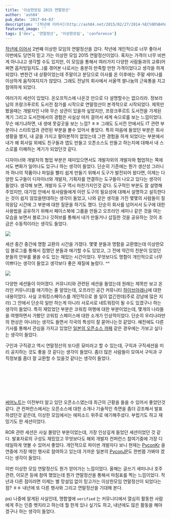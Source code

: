 ```yaml
---
title: '이상한모임 2015 연말정산'
author: 'ash84'
pub_date: '2017-04-03'
description: '[작년에 이어서](http://ash84.net/2015/02/27/2014-%EC%9D%B4%EC%83%81%ED%95%9C-%EB%AA%A8%EC%9E%84-%EC%97%B0%EB%A7%90%EC%A0%95%EC%82%B0-%EB%92%A4%EB%8A%A6%EC%9D%80-%ED%9B%84%EA%B8%B0/) 2번째 이상한 모임의 연말정산을 갔다. 작년에 개인적으로 너무 좋아서 이번에도 당연히 믿고 가는 이상한 모임 2015 연말정산이었다. 혹자는 가격이 너무 비싼게 아니냐고 생각할 수도 있지만, 이 모임을 통해서 여러가지 다'
featured_image: ''
tags: ['dev', '연말정산', '이상한모임', 'conference']
---
```



[작년에 이어서](http://ash84.net/2015/02/27/2014-%EC%9D%B4%EC%83%81%ED%95%9C-%EB%AA%A8%EC%9E%84-%EC%97%B0%EB%A7%90%EC%A0%95%EC%82%B0-%EB%92%A4%EB%8A%A6%EC%9D%80-%ED%9B%84%EA%B8%B0/) 2번째 이상한 모임의 연말정산을 갔다. 작년에 개인적으로 너무 좋아서 이번에도 당연히 믿고 가는 이상한 모임 2015 연말정산이었다. 혹자는 가격이 너무 비싼게 아니냐고 생각할 수도 있지만, 이 모임을 통해서 여러가지 다양한 사람들과의 교류(어쩌면 옵저빙일지도..)를 겪어본 나로서는 충분히 만족할 만한 가격이었다고 생각을 하게 되었다. 변한건 내 상황이었는데 주말이고 분당으로 이사를 온 이후에는 주말 세미나를 이상하게 움직여지지가 않았다. 그래도 전날의 회사에서 서울역 쌀나눔의 근육통을 지고 참여하게 되었다.

여러가지 세션이 있었다. 온오프믹스에 나온것 만으로 다 설명할수는 없으리라. 정보라님의 프랑크푸르트 도서전 참가를 시작으로 연말정산이 본격적으로 시작되었다. 제목만 봤을때는 개발자인 나와 무슨 상관이 있을까 싶었지만, 프랑크푸르트 도서전을 가게된 계기 그리고 도서전에서의 경험은 사실상 마치 걸어서 세계 속으로를 보는 느낌이었다. 무슨 애기냐하면, 내 생애 못갈곳을 보는 느낌? ㅎㅎ 그래도 도서전 안에서도 IT 관련 부분이나 스타트업과 관련된 부분을 볼수 있어서 좋았다. 특히 마음에 들었던 부분은 회사생황을 했지, 내 글을 가지고 팔아본적이 없었는데 그런 경험을 하게 되었다는 부분에서 내가 왜 회사일 외에도 친구들과 앱도 만들고 오픈소스도 만들고 하는지에 대해서 내 스스로를 이해하는 계기가 되었던것 같다.

디자이너와 개발자의 협업 부분은 재미있으면서도 개발자외의 개발자와 협업하는 쪽에서도 변화가 일어나도 있구나 하는 생각이 들었다. 단순히 기존에는 뭔가 생산성 그러니까 하나의 작품이나 파일을 빨리 쉽게 만들기 위해서 도구가 발전되어 왔다면, 이제는 다양한 도구들이 디자이너와 개발자, 기획자를 연결하는 도구들이 나오고 있다는 생각이 들었다. 생각해 보면, 개발자 도구 역시 마찬가지인것 같다. 도구적인 부분도 잘 설명해 주었지만, 대기업 안에서 윗사람들에게 이런 도구의 필요성에 대해서 설명하고 설득한다는 것이 쉽지 않았을텐데하는 생각이 들었고, 나와 같은 생각을 가진 몇몇의 사람들이 질의응답 시간에 그 부분에 대한 질문을 하기도 했다. 단순히 회사를 넘어서서 도구에 대한 사용법을 공유하기 위해서 페이스북에 그룹을 만들고 오프라인 세미나 같은 것을 여는 모습을 보면서 블로그나 깃허브를 통해서 내가 만들거나 삽질한 것을 공유하는 것이 조금은 수동적이라는 생각도 들었다.

![](https://pbs.twimg.com/media/CWkOu67UEAAJZyA.jpg)

세션 중간 중간에 명함 교환의 시간을 가졌다. 몇몇 분들과 명함을 교환했는데 이상한모임 블로그를 통해서 접했던 분들과 애기할 수도 있었고, 그 전에 약간의 친분이 있었던 분들의 안부를 물을 수도 있는 재밌는 시간이었다. 무엇보다도 명함이 개인적으로 너무 이쁘다는 생각이 들었고 생각보다 좋은 재질에 놀랐다. ^^

![](https://s-media-cache-ak0.pinimg.com/736x/b3/11/74/b3117405a244dca5656d1a659f681bee.jpg)

다양한 세션들이 이어졌다. 커뮤니티와 관련된 세션을 들었는데 원래는 제목만 보고 온라인 커뮤니티를 애기하는 줄 알았는데, 오프라인 공간 커뮤니티 [하이브아레나](http://platum.kr/archives/28824)에 대한 내용이었다. 사실 코워킹스페이스를 개인적으로 쓸 일이 없긴한데(주로 강남에 많은 지라) 그 안에서 단순히 일만 하는게 아니라 서로서로 네트워킹이 될 수도 있겠구나 하는 생각이 들었다. 특히 재밌었던 부분은 코워킹 여행에 대한 부분이었는데, 몇개의 나라들을 여행하면서 가봤던 코워킹 스페이스에 대한 소개가 인상적이었다. 단순히 우리나라만의 현상은 아니라는 생각도 들면서 각국의 특성이 잘 묻어나는것 같았다. 예전에도 다른 기사를 통해서 관심을 가지고 있었던 [일본의 오픈소스 까페](https://www.bloter.net/archives/235931) 같은 경우에는 가보고 싶다는 생각이 들었다.

구인과 구직광고 역시 연말정산의 또다른 묘미라고 할 수 있는데, 구익과 구직세션을 미리 공지하는 것도 좋을 것 같다는 생각이 들었다. 좀더 많은 사람들이 모여서 구익과 구직정보를 좀더 잘 교환할 수 있을것 같다는 생각이 들었다.

<script async src="//pagead2.googlesyndication.com/pagead/js/adsbygoogle.js"></script>
<!-- 페이지내_긴_배너 -->
<ins class="adsbygoogle"
     style="display:inline-block;width:728px;height:90px"
     data-ad-client="ca-pub-8699046198561974"
     data-ad-slot="5480877276"></ins>
<script>
(adsbygoogle = window.adsbygoogle || []).push({});
</script>


[써머노트](http://summernote.org/)는 이전부터 알고 있던 오픈소스였는데 최근의 근황을 들을 수 있어서 좋았던것 같다. 큰 컨퍼런스에서는 오픈소스에 대한 소개나 기술적인 측면을 좀더 강조해서 발표하셨던것 같은데, 이상한 모임에서는 에피소드 위주로 애기해주셨다. 부럽기도 하고 재밌기도 한 세션이었다.

ROR 관련 세션은 사실 몰랐던 부분이었는데, 가장 인상깊게 들었던 세션이었던 것 같다. 발표자료의 구성도 재밌었고 무엇보다도 해외 개발자 컨퍼런스 참여기중에 가장 디테일하게 엿볼 수 있어서 좋았다. 개인적으로 파이썬 개발자다 보니 현재는 [PyconKr](http://www.pycon.kr/2015/) 을 연중에 가장 메인 행사로 참여하고 있는데 가까운 일본의 [PyconJP](https://pycon.jp/2015/ja/)도 한번쯤 가봐야 겠다는 생각이 들었다.

이번 이상한 모임 연말정산도 뭔가 얻어가는 느낌이었다. 올해는 글쓰기 세미나나 호주관련, 이모콘 등에 참여 했었는데 뭔가 연말정산을 통해서 마침표를 찍는 느낌이었다. 작년과 다른 점이라면 이제는 별 망설임 없이 믿고가는 이상한모임 연말정산이 되었다는 점? ㅎㅎ 내년에 또 다른 행사와 그리고 연말정산을 기대해 본다.

ps) 나중에 알게된 사실인데, 명함옆에 `verified` 는 커뮤니티에서 열심히 활동한 사람에게 주는 인증 뱃지라고 하는데 뭘 한게 있나 싶기도 하고, 내년에도 많은 활동을 해야겠구나 하는 생각이 들었다.



